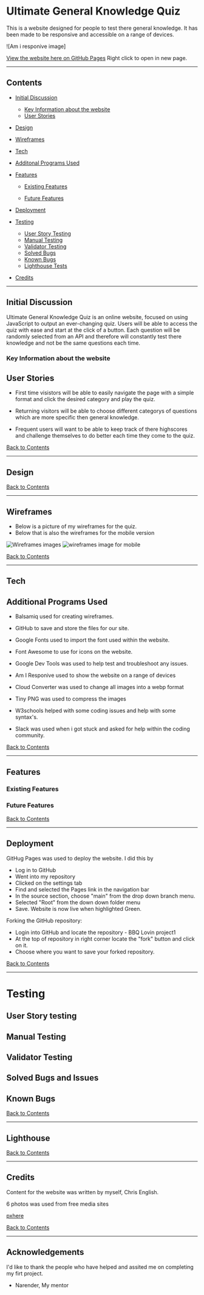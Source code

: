 # Ultimate General Knowledge Quiz

This is a website designed for people to test there general knowledge. It has been made to be responsive and accessible on a range of devices.

![Am i responive image]

[View the website here on GitHub Pages](https://gorarth.github.io/UltimateGeneralKnowledgeQuiz/) Right click to open in new page.
- - - 

## Contents

- [Initial Discussion](#initial-discussion)
    - [Key Information about the website](#key-information-about-the-website)
    - [User Stories](#user-stories)
- [Design](#design)
- [Wireframes](#wireframes)
- [Tech](#tech)
- [Additonal Programs Used](#additional-programs-used)
- [Features](#features)
    - [Existing Features](#existing-features)
   
    - [Future Features](#future-features)
       
- [Deployment](#deployment)
- [Testing](#testing)
    - [User Story Testing](#user-story-testing)
    - [Manual Testing](#manual-testing)
    - [Validator Testing](#validator-testing)
    - [Solved Bugs](#solved-bugs)
    - [Known Bugs](#known-bugs)
    - [Lighthouse Tests](#lighthouse)
- [Credits](#credits)
- - - 

## Initial Discussion

Ultimate General Knowledge Quiz is an online website, focused on using JavaScript to output an ever-changing quiz. Users will be able to access the quiz with ease and start at the click of a button. Each question will be randomly selected from an API and therefore will constantly test there knowledge and not be the same questions each time.

### Key Information about the website



## User Stories

- First time visistors will be able to easily navigate the page with a simple format and click the desired category and play the quiz.

- Returning visitors will be able to choose different categorys of questions which are more specific then general knowledge.

- Frequent users will want to be able to keep track of there highscores and challenge themselves to do better each time they come to the quiz.

[Back to Contents](#contents)
- - - 

## Design


[Back to Contents](#contents)
- - - 

## Wireframes

- Below is a picture of my wireframes for the quiz.
- Below that is also the wireframes for the mobile version 

![Wireframes images](assets/images/Wireframes%20for%20quiz.png)
![wireframes image for mobile](assets/images/Wireframes%20for%20quiz%20mobile.png)

[Back to Contents](#contents)
- - - 

## Tech


## Additional Programs Used

- Balsamiq used for creating wireframes.

- GitHub to save and store the files for our site.

- Google Fonts used to import the font used within the website.

- Font Awesome to use for icons on the website.

- Google Dev Tools was used to help test and troubleshoot any issues.

- Am I Responive used to show the website on a range of devices

- Cloud Converter was used to change all images into a webp format

- Tiny PNG was used to compress the images

- W3schools helped with some coding issues and help with some syntax's.

- Slack was used when i got stuck and asked for help within the coding community.

[Back to Contents](#contents)
- - - 

## Features
### Existing Features
  

### Future Features 

[Back to Contents](#contents)
- - - 

## Deployment

GitHug Pages was used to deploy the website. I did this by
- Log in to GitHub
- Went into my repository
- Clicked on the settings tab
- Find and selected the Pages link in the navigation bar
- In the source section, choose "main" from the drop down branch menu.
- Selected "Root" from the down down folder menu
- Save. Website is now live when highlighted Green.

Forking the GitHub repository:

- Login into GitHub and locate the repository - BBQ Lovin project1
- At the top of repository in right corner locate the "fork" button and click on it.
- Choose where you want to save your forked repository.

[Back to Contents](#contents)
- - -

# Testing


## User Story testing


## Manual Testing

## Validator Testing

## Solved Bugs and Issues

## Known Bugs

[Back to Contents](#contents)
- - - 

## Lighthouse


[Back to Contents](#contents)
 - - -

 ## Credits

Content for the website was written by myself, Chris English.

6 photos was used from free media sites

[pxhere](https://pxhere.com)
 

[Back to Contents](#contents)
- - -

## Acknowledgements 

I'd like to thank the people who have helped and assited me on completing my firt project.

- Narender, My mentor